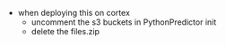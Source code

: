 - when deploying this on cortex
	- uncomment the s3 buckets in PythonPredictor init
	- delete the files.zip
